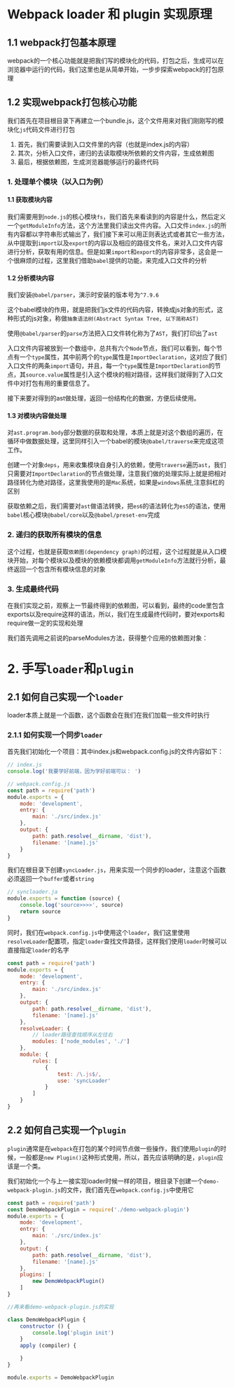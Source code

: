 # Webpack loader 和 plugin 实现原理

## 1.1 webpack打包基本原理

webpack的一个核心功能就是把我们写的模块化的代码，打包之后，生成可以在浏览器中运行的代码，我们这里也是从简单开始，一步步探索webpack的打包原理

## 1.2 实现webpack打包核心功能

我们首先在项目根目录下再建立一个bundle.js，这个文件用来对我们刚刚写的模块化`js`代码文件进行打包

1. 首先，我们需要读到入口文件里的内容（也就是index.js的内容）
2. 其次，分析入口文件，递归的去读取模块所依赖的文件内容，生成依赖图
3. 最后，根据依赖图，生成浏览器能够运行的最终代码

### 1. 处理单个模块（以入口为例）

#### 1.1 获取模块内容

我们需要用到`node.js`的核心模块`fs`，我们首先来看读到的内容是什么，然后定义一个`getModuleInfo`方法，这个方法里我们读出文件内容。入口文件`index.js`的所有内容都以字符串形式输出了，我们接下来可以用正则表达式或者其它一些方法，从中提取到`import`以及`export`的内容以及相应的路径文件名，来对入口文件内容进行分析，获取有用的信息。但是如果`import`和`export`的内容非常多，这会是一个很麻烦的过程，这里我们借助`babel`提供的功能，来完成入口文件的分析

#### 1.2 分析模块内容

我们安装`@babel/parser`，演示时安装的版本号为`^7.9.6`

这个babel模块的作用，就是把我们js文件的代码内容，转换成js对象的形式，这种形式的js对象，称做`抽象语法树(Abstract Syntax Tree, 以下简称AST)`

使用`@babel/parser`的`parse`方法把入口文件转化称为了`AST`，我们打印出了`ast`

入口文件内容被放到一个数组中，总共有六个`Node`节点，我们可以看到，每个节点有一个`type`属性，其中前两个的`type`属性是`ImportDeclaration`，这对应了我们入口文件的两条`import`语句，并且，每一个`type`属性是`ImportDeclaration`的节点，其`source.value`属性是引入这个模块的相对路径，这样我们就得到了入口文件中对打包有用的重要信息了。

接下来要对得到的ast做处理，返回一份结构化的数据，方便后续使用。

#### 1.3 对模块内容做处理

对`ast.program.body`部分数据的获取和处理，本质上就是对这个数组的遍历，在循环中做数据处理，这里同样引入一个babel的模块`@babel/traverse`来完成这项工作。

创建一个对象`deps`，用来收集模块自身引入的依赖，使用`traverse`遍历`ast`，我们只需要对`ImportDeclaration`的节点做处理，注意我们做的处理实际上就是把相对路径转化为绝对路径，这里我使用的是`Mac`系统，如果是`windows`系统,注意斜杠的区别

获取依赖之后，我们需要对`ast`做语法转换，把`es6`的语法转化为`es5`的语法，使用`babel`核心模块`@babel/core`以及`@babel/preset-env`完成

### 2. 递归的获取所有模块的信息

这个过程，也就是获取`依赖图(dependency graph)`的过程，这个过程就是从入口模块开始，对每个模块以及模块的依赖模块都调用`getModuleInfo`方法就行分析，最终返回一个包含所有模块信息的对象

### 3. 生成最终代码

在我们实现之前，观察上一节最终得到的依赖图，可以看到，最终的code里包含exports以及require这样的语法，所以，我们在生成最终代码时，要对exports和require做一定的实现和处理

我们首先调用之前说的parseModules方法，获得整个应用的依赖图对象：

# 2. 手写`loader`和`plugin`

## 2.1 如何自己实现一个`loader`

loader本质上就是一个函数，这个函数会在我们在我们加载一些文件时执行

### 2.1.1 如何实现一个同步`loader`

首先我们初始化一个项目：其中index.js和webpack.config.js的文件内容如下：

```js
// index.js
console.log('我要学好前端，因为学好前端可以： ')

// webpack.config.js
const path = require('path')
module.exports = {
    mode: 'development',
    entry: {
        main: './src/index.js'
    },
    output: {
        path: path.resolve(__dirname, 'dist'),
        filename: '[name].js'
    }
}
```

我们在根目录下创建`syncLoader.js`，用来实现一个同步的loader，注意这个函数必须返回一个`buffer`或者`string`

```js
// syncloader.ja
module.exports = function (source) {
    console.log('source>>>>', source)
    return source
}
```

同时，我们在`webpack.config.js`中使用这个`loader`，我们这里使用`resolveLoader`配置项，指定`loader`查找文件路径，这样我们使用`loader`时候可以直接指定`loader`的名字

```js
const path = require('path')
module.exports = {
    mode: 'development',
    entry: {
        main: './src/index.js'
    },
    output: {
        path: path.resolve(__dirname, 'dist'),
        filename: '[name].js'
    },
    resolveLoader: {
        // loader路径查找顺序从左往右
        modules: ['node_modules', './']
    },
    module: {
        rules: [
            {
                test: /\.js$/,
                use: 'syncLoader'
            }
        ]
    }
}
```

## 2.2 如何自己实现一个`plugin`

`plugin`通常是在`webpack`在打包的某个时间节点做一些操作，我们使用`plugin`的时候，一般都是`new Plugin()`这种形式使用，所以，首先应该明确的是，`plugin`应该是一个类。

我们初始化一个与上一接实现loader时候一样的项目，根目录下创建一个`demo-webpack-plugin.js`的文件，我们首先在`webpack.config.js`中使用它

```js
const path = require('path')
const DemoWebpackPlugin = require('./demo-webpack-plugin')
module.exports = {
    mode: 'development',
    entry: {
        main: './src/index.js'
    },
    output: {
        path: path.resolve(__dirname, 'dist'),
        filename: '[name].js'
    },
    plugins: [
        new DemoWebpackPlugin()
    ]
}

//再来看demo-webpack-plugin.js的实现

class DemoWebpackPlugin {
    constructor () {
        console.log('plugin init')
    }
    apply (compiler) {

    }
}

module.exports = DemoWebpackPlugin
```

